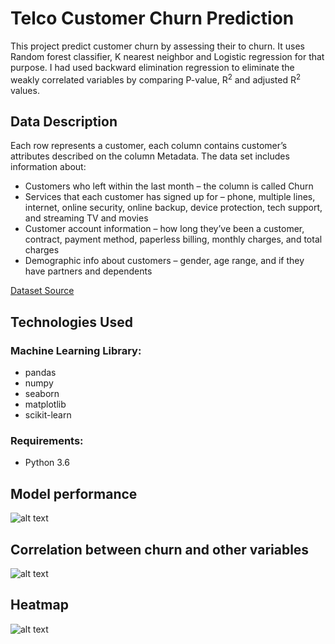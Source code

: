 # Telco Customer Churn Prediction

This project predict customer churn by assessing their to churn. It uses Random forest classifier, K nearest neighbor and Logistic regression for that purpose. I had used backward elimination regression to eliminate the weakly correlated variables by comparing P-value, R<sup>2</sup> and adjusted R<sup>2</sup> values.

## Data Description

Each row represents a customer, each column contains customer’s attributes described on the column Metadata.
The data set includes information about:
* Customers who left within the last month – the column is called Churn
* Services that each customer has signed up for – phone, multiple lines, internet, online security, online backup, device protection, tech support, and streaming TV and movies
* Customer account information – how long they’ve been a customer, contract, payment method, paperless billing, monthly charges, and total charges
* Demographic info about customers – gender, age range, and if they have partners and dependents

[Dataset Source](https://www.kaggle.com/blastchar/telco-customer-churn)

## Technologies Used

### Machine Learning Library:
* pandas
* numpy
* seaborn
* matplotlib
* scikit-learn

### Requirements:
* Python 3.6

## Model performance
![alt text](https://github.com/krshubham12/Telco-Customer-Churn-Prediction/blob/master/modelperformance.png)

## Correlation between churn and other variables
![alt text](https://github.com/krshubham12/Telco-Customer-Churn-Prediction/blob/master/correlation.png)

## Heatmap
![alt text](https://raw.githubusercontent.com/krshubham12/Telco-Customer-Churn-Prediction/master/heatmap.png)
